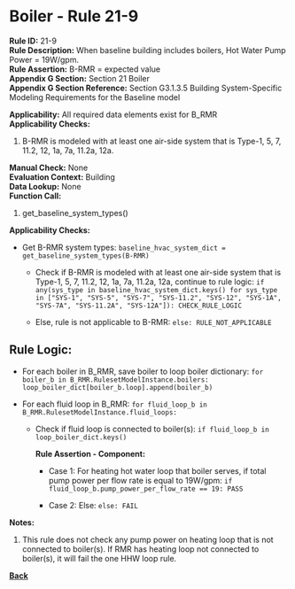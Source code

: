 
# Boiler - Rule 21-9  

**Rule ID:** 21-9  
**Rule Description:** When baseline building includes boilers, Hot Water Pump Power = 19W/gpm.  
**Rule Assertion:** B-RMR = expected value  
**Appendix G Section:** Section 21 Boiler  
**Appendix G Section Reference:** Section G3.1.3.5 Building System-Specific Modeling Requirements for the Baseline model  

**Applicability:** All required data elements exist for B_RMR  
**Applicability Checks:**  

1. B-RMR is modeled with at least one air-side system that is Type-1, 5, 7, 11.2, 12, 1a, 7a, 11.2a, 12a.

**Manual Check:** None  
**Evaluation Context:** Building  
**Data Lookup:** None  
**Function Call:**  

1. get_baseline_system_types()

**Applicability Checks:**  

- Get B-RMR system types: `baseline_hvac_system_dict = get_baseline_system_types(B-RMR)`

  - Check if B-RMR is modeled with at least one air-side system that is Type-1, 5, 7, 11.2, 12, 1a, 7a, 11.2a, 12a, continue to rule logic: `if any(sys_type in baseline_hvac_system_dict.keys() for sys_type in ["SYS-1", "SYS-5", "SYS-7", "SYS-11.2", "SYS-12", "SYS-1A", "SYS-7A", "SYS-11.2A", "SYS-12A"]): CHECK_RULE_LOGIC`

  - Else, rule is not applicable to B-RMR: `else: RULE_NOT_APPLICABLE`

## Rule Logic:  

- For each boiler in B_RMR, save boiler to loop boiler dictionary: `for boiler_b in B_RMR.RulesetModelInstance.boilers: loop_boiler_dict[boiler_b.loop].append(boiler_b)`

- For each fluid loop in B_RMR: `for fluid_loop_b in B_RMR.RulesetModelInstance.fluid_loops:`

  - Check if fluid loop is connected to boiler(s): `if fluid_loop_b in loop_boiler_dict.keys()`

    **Rule Assertion - Component:**

    - Case 1: For heating hot water loop that boiler serves, if total pump power per flow rate is equal to 19W/gpm: `if fluid_loop_b.pump_power_per_flow_rate == 19: PASS`

    - Case 2: Else: `else: FAIL`
    
**Notes:**

1. This rule does not check any pump power on heating loop that is not connected to boiler(s). If RMR has heating loop not connected to boiler(s), it will fail the one HHW loop rule. 

**[Back](../_toc.md)**
